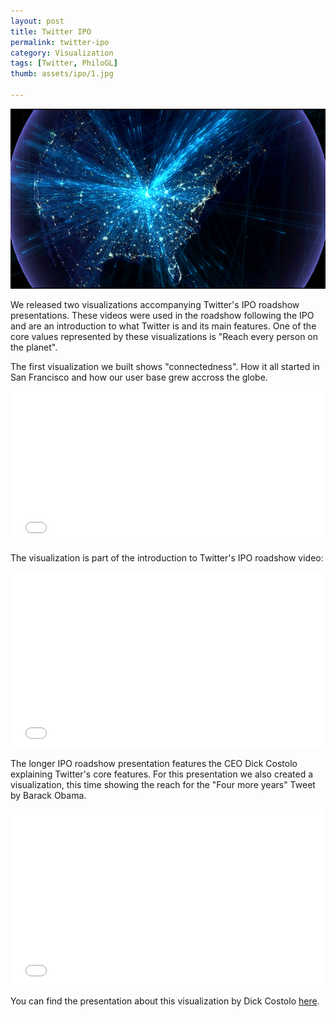 ```yaml
---
layout: post
title: Twitter IPO
permalink: twitter-ipo
category: Visualization
tags: [Twitter, PhiloGL]
thumb: assets/ipo/1.jpg

---
```


![Four more years picture](/assets/ipo/ipo1.png)

We released two visualizations accompanying Twitter's IPO roadshow
presentations. These videos were
used in the roadshow following the IPO and are an introduction to what
Twitter is and its main features. One of the core values represented by these
visualizations is "Reach every person on the planet".

The first visualization we built shows "connectedness". How
it all started in San Francisco and how our user base grew accross
the globe.

<iframe src="//player.vimeo.com/video/79361495" width="500" height="241" frameborder="0" webkitallowfullscreen="true" mozallowfullscreen="true" allowfullscreen="true">
</iframe>

The visualization is part of the introduction to
Twitter's IPO roadshow video:

<iframe width="500" height="281" src="//www.youtube.com/embed/15u2G-L07x8?rel=0" frameborder="0" allowfullscreen="true">
</iframe>

The longer IPO roadshow presentation features the CEO Dick Costolo explaining
Twitter's core features. For this presentation we also created a
visualization, this time showing the reach for the "Four more years"
Tweet by Barack Obama.

<iframe src="//player.vimeo.com/video/79361496" width="500" height="281" frameborder="0" webkitallowfullscreen="true" mozallowfullscreen="true" allowfullscreen="true">
</iframe>

You can find the presentation about this visualization by Dick Costolo [here](http://www.youtube.com/watch?v=iz-8AraqAJo#t=8m02s).

